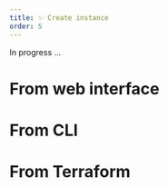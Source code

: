 ```yaml
---
title: ✨ Create instance
order: 5
---
```


In progress ...

# From web interface

# From CLI

# From Terraform
